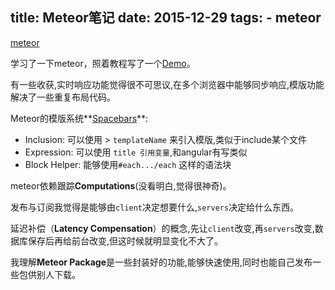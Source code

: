 title: Meteor笔记
date: 2015-12-29
tags: 
    - meteor
---

[meteor](https://github.com/meteor/meteor/)

学习了一下meteor，照着教程写了一个[Demo](http://huangmin.meteor.com/)。

有一些收获,实时响应功能觉得很不可思议,在多个浏览器中能够同步响应,模版功能解决了一些重复布局代码。

<!-- more -->

Meteor的模版系统**[Spacebars](https://github.com/meteor/meteor/blob/devel/packages/spacebars/README.md)**:
	

- Inclusion: 可以使用 > `templateName` 来引入模版,类似于include某个文件
- Expression: 可以使用 `title 引用变量`,和angular有写类似
- Block Helper: 能够使用`#each.../each` 这样的语法块

meteor依赖跟踪**Computations**(没看明白,觉得很神奇)。

发布与订阅我觉得是能够由`client`决定想要什么,`servers`决定给什么东西。

延迟补偿（**Latency Compensation**）的概念,先让`client`改变,再`servers`改变,数据库保存后再给前台改变,但这时候就明显变化不大了。

我理解**Meteor Package**是一些封装好的功能,能够快速使用,同时也能自己发布一些包供别人下载。


